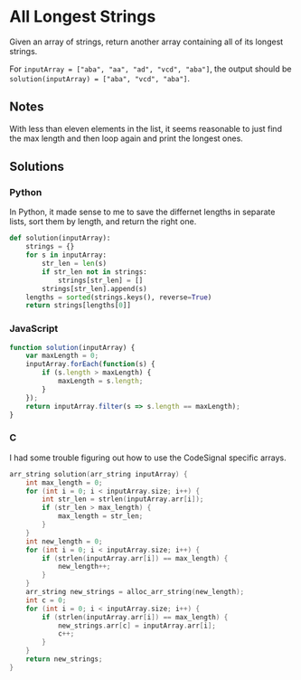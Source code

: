 # All Longest Strings
Given an array of strings, return another array containing all of its longest strings.

For `inputArray = ["aba", "aa", "ad", "vcd", "aba"]`, the output should be
`solution(inputArray) = ["aba", "vcd", "aba"]`.

## Notes
With less than eleven elements in the list, it seems reasonable to just find the max length and then loop again and print the longest ones.

## Solutions

### Python
In Python, it made sense to me to save the differnet lengths in separate lists, sort them by length, and return the right one.
```python
def solution(inputArray):
    strings = {}
    for s in inputArray:
        str_len = len(s)
        if str_len not in strings:
            strings[str_len] = []
        strings[str_len].append(s)
    lengths = sorted(strings.keys(), reverse=True)
    return strings[lengths[0]]
```

### JavaScript
```javascript
function solution(inputArray) {
    var maxLength = 0;
    inputArray.forEach(function(s) {
        if (s.length > maxLength) {
            maxLength = s.length;
        }
    });
    return inputArray.filter(s => s.length == maxLength);
}
```

### C
I had some trouble figuring out how to use the CodeSignal specific arrays.

```c
arr_string solution(arr_string inputArray) {
    int max_length = 0;
    for (int i = 0; i < inputArray.size; i++) {
        int str_len = strlen(inputArray.arr[i]);
        if (str_len > max_length) {
            max_length = str_len;
        }
    }
    int new_length = 0;
    for (int i = 0; i < inputArray.size; i++) {
        if (strlen(inputArray.arr[i]) == max_length) {
            new_length++;
        }
    }
    arr_string new_strings = alloc_arr_string(new_length);
    int c = 0;
    for (int i = 0; i < inputArray.size; i++) {
        if (strlen(inputArray.arr[i]) == max_length) {
            new_strings.arr[c] = inputArray.arr[i];
            c++;
        }
    }
    return new_strings;
}
```